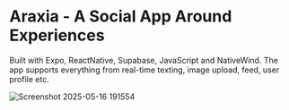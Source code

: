 # Araxia - A Social App Around Experiences

Built with Expo, ReactNative, Supabase, JavaScript and NativeWind. The app supports everything from real-time texting, image upload, feed, user profile etc.

![Screenshot 2025-05-16 191554](https://github.com/user-attachments/assets/2b166bd1-f1d2-40e6-8205-16e792300243)
